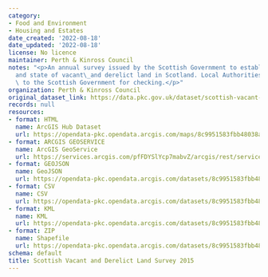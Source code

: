 ```yaml
---
category:
- Food and Environment
- Housing and Estates
date_created: '2022-08-18'
date_updated: '2022-08-18'
license: No licence
maintainer: Perth & Kinross Council
notes: "<p>An annual survey issued by the Scottish Government to establish the extent\_\
  and state of vacant\_and derelict land in Scotland. Local Authorities return data\
  \ to the Scottish Government for checking.</p>"
organization: Perth & Kinross Council
original_dataset_link: https://data.pkc.gov.uk/dataset/scottish-vacant-and-derelict-land-survey-2015
records: null
resources:
- format: HTML
  name: ArcGIS Hub Dataset
  url: https://opendata-pkc.opendata.arcgis.com/maps/8c9951583fbb48038ade7051194230d5_0
- format: ARCGIS GEOSERVICE
  name: ArcGIS GeoService
  url: https://services.arcgis.com/pfFDYSlYcp7mabvZ/arcgis/rest/services/Scottish_Vacant_and_Derelict_Land_Survey_2015/FeatureServer/0
- format: GEOJSON
  name: GeoJSON
  url: https://opendata-pkc.opendata.arcgis.com/datasets/8c9951583fbb48038ade7051194230d5_0.geojson?outSR=%7B%22latestWkid%22%3A27700%2C%22wkid%22%3A27700%7D
- format: CSV
  name: CSV
  url: https://opendata-pkc.opendata.arcgis.com/datasets/8c9951583fbb48038ade7051194230d5_0.csv?outSR=%7B%22latestWkid%22%3A27700%2C%22wkid%22%3A27700%7D
- format: KML
  name: KML
  url: https://opendata-pkc.opendata.arcgis.com/datasets/8c9951583fbb48038ade7051194230d5_0.kml?outSR=%7B%22latestWkid%22%3A27700%2C%22wkid%22%3A27700%7D
- format: ZIP
  name: Shapefile
  url: https://opendata-pkc.opendata.arcgis.com/datasets/8c9951583fbb48038ade7051194230d5_0.zip?outSR=%7B%22latestWkid%22%3A27700%2C%22wkid%22%3A27700%7D
schema: default
title: Scottish Vacant and Derelict Land Survey 2015
---
```

